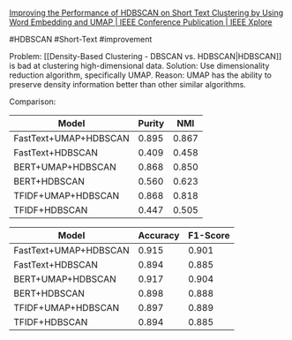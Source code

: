 [Improving the Performance of HDBSCAN on Short Text Clustering by Using Word Embedding and UMAP | IEEE Conference Publication | IEEE Xplore](https://ieeexplore.ieee.org/document/9640285)

#HDBSCAN #Short-Text #improvement 

Problem: [[Density-Based Clustering -  DBSCAN vs. HDBSCAN|HDBSCAN]] is bad at clustering high-dimensional data.
Solution: Use dimensionality reduction algorithm, specifically UMAP.
Reason: UMAP has the ability to preserve density information better than other similar algorithms.

Comparison:

| Model | Purity | NMI |
| --- | --- | --- |
| FastText+UMAP+HDBSCAN | 0.895 | 0.867 |
| FastText+HDBSCAN | 0.409 | 0.458 |
| BERT+UMAP+HDBSCAN | 0.868 | 0.850 |
| BERT+HDBSCAN | 0.560 | 0.623 |
| TFIDF+UMAP+HDBSCAN | 0.868 | 0.818 |
| TFIDF+HDBSCAN | 0.447 | 0.505 |



| Model | Accuracy | F1-Score |
| --- | --- | --- |
| FastText+UMAP+HDBSCAN | 0.915 | 0.901 |
| FastText+HDBSCAN | 0.894 | 0.885 |
| BERT+UMAP+HDBSCAN | 0.917 | 0.904 |
| BERT+HDBSCAN | 0.898 | 0.888 |
| TFIDF+UMAP+HDBSCAN | 0.897 | 0.889 |
| TFIDF+HDBSCAN | 0.894 | 0.885 |
